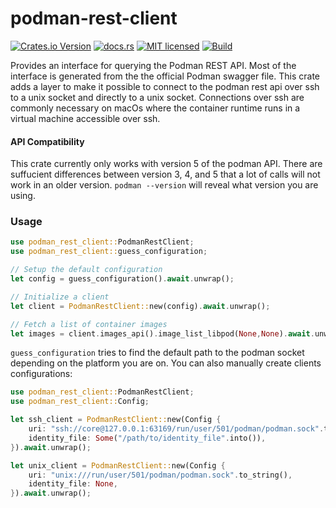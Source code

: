 # podman-rest-client

[![Crates.io Version](https://img.shields.io/crates/v/podman-rest-client)](https://crates.io/crates/podman-rest-client)
[![docs.rs](https://docs.rs/podman-rest-client/badge.svg)](https://docs.rs/podman-rest-client)
[![MIT licensed](https://img.shields.io/badge/license-MIT-blue.svg)](./LICENSE)
[![Build](https://img.shields.io/github/actions/workflow/status/blazzy/podman-rest-client/main.yml?branch=main)](https://github.com/blazzy/podman-rest-client/actions)


<!-- cargo-rdme start -->

Provides an interface for querying the Podman REST API. Most of the interface is generated from
the the official Podman swagger file. This crate adds a layer to make it possible to connect to
the podman rest api over ssh to a unix socket and directly to a unix socket. Connections over
ssh are  commonly necessary on macOs where the container runtime runs in a virtual machine
accessible over ssh.


#### API Compatibility

This crate currently only works with version 5 of the podman API. There are suffucient
differences between version 3, 4, and 5 that a lot of calls will not work in an older version.
`podman --version` will reveal what version you are using.

### Usage

```rust
use podman_rest_client::PodmanRestClient;
use podman_rest_client::guess_configuration;

// Setup the default configuration
let config = guess_configuration().await.unwrap();

// Initialize a client
let client = PodmanRestClient::new(config).await.unwrap();

// Fetch a list of container images
let images = client.images_api().image_list_libpod(None,None).await.unwrap();
```

`guess_configuration` tries to find the default path to the podman socket depending on the
platform you are on. You can also manually create clients configurations:

```rust
use podman_rest_client::PodmanRestClient;
use podman_rest_client::Config;

let ssh_client = PodmanRestClient::new(Config {
    uri: "ssh://core@127.0.0.1:63169/run/user/501/podman/podman.sock".to_string(),
    identity_file: Some("/path/to/identity_file".into()),
}).await.unwrap();

let unix_client = PodmanRestClient::new(Config {
    uri: "unix:///run/user/501/podman/podman.sock".to_string(),
    identity_file: None,
}).await.unwrap();
```

<!-- cargo-rdme end -->
